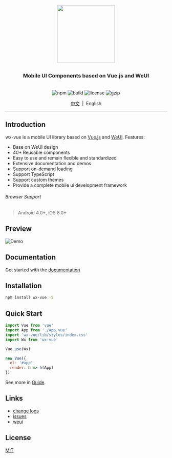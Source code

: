 <p align="center">
  <img src="https://alex8088.github.io/assets/wxvue-logo.png" width="180px" height="180px">
</p>

<h3 align="center" style="margin: 30px 0 35px;">Mobile UI Components based on Vue.js and WeUI</h3>

<p align="center">
  <img src="https://img.shields.io/badge/npm-3.0.0-yellow.svg" alt="npm" />
  <img src="https://img.shields.io/badge/build-passing-blue.svg" alt="build" />
  <img src="https://img.shields.io/badge/license-MIT-green.svg" alt="license" />
  <img src="https://img.shields.io/badge/gzip-45kb-orange.svg" alt="gzip" />
</p>

<p align="center">
  <a href="./README.md">中文</a>&nbsp;&nbsp;|&nbsp;&nbsp;English
</p>

---

## Introduction

wx-vue is a mobile UI library based on [Vue.js](http://vuejs.org/) and [WeUI](https://weui.io/). Features:

- Base on WeUI design
- 40+ Reusable components
- Easy to use and remain flexible and standardized
- Extensive documentation and demos
- Support on-demand loading
- Support TypeScript
- Support custom themes
- Provide a complete mobile ui development framework

###### Browser Support

> Android 4.0+, iOS 8.0+

## Preview

![Demo](https://alex8088.github.io/assets/wxvue-qrcode.png)

## Documentation

Get started with the [documentation](https://alex8088.github.io/wxvue/docs/#/)

## Installation

```bash
npm install wx-vue -S
```

## Quick Start

``` javascript
import Vue from 'vue'
import App from './App.vue'
import 'wx-vue/lib/styles/index.css'
import Wx from 'wx-vue'

Vue.use(Wx)

new Vue({
  el: '#app',
  render: h => h(App)
})
```

See more in [Guide](https://alex8088.github.io/wxvue/docs/guide/quickstart.html).

## Links

- [change logs](./CHANGELOG.md)
- [issues](https://github.com/alex8088/wx-vue/issues)
- [weui](https://weui.io/)

## License

[MIT](./LICENSE)
